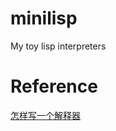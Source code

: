 # minilisp
My toy lisp interpreters 

# Reference
[怎样写一个解释器](http://www.jianshu.com/p/509505d3bd50)
